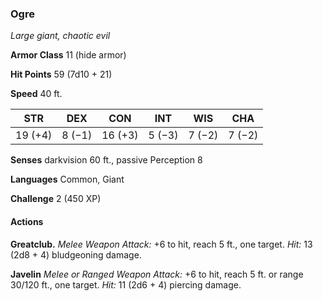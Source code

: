 ### Ogre

*Large giant, chaotic evil*

**Armor Class** 11 (hide armor)

**Hit Points** 59 (7d10 + 21)

**Speed** 40 ft.

<table>
	<thead>
		<th>STR</th>
		<th>DEX</th>
		<th>CON</th>
		<th>INT</th>
		<th>WIS</th>
		<th>CHA</th>
	</thead>
	</tbody>
		<tr>
			<td>19 (+4)</td>
			<td>8 (−1)</td>
			<td>16 (+3)</td>
			<td>5 (−3)</td>
			<td>7 (−2)</td>
			<td>7 (−2)</td>
		</tr>
	</tbody>
</table>

**Senses** darkvision 60 ft., passive Perception 8

**Languages** Common, Giant

**Challenge** 2 (450 XP)

#### Actions

**Greatclub.** *Melee Weapon Attack:* +6 to hit, reach 5 ft., one target. *Hit:* 13 (2d8 + 4) bludgeoning damage.

**Javelin** *Melee or Ranged Weapon Attack:* +6 to hit, reach 5 ft. or range 30/120 ft., one target. *Hit:* 11 (2d6 + 4) piercing damage.
